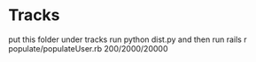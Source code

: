 # Tracks
put this folder under tracks
run 
    python dist.py 
and then run 
    rails r populate/populateUser.rb 200/2000/20000
